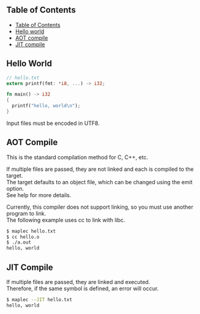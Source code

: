 ## Table of Contents
- [Table of Contents](#table-of-contents)
- [Hello world](#hello-world)
- [AOT compile](#aot-compile)
- [JIT compile](#jit-compile)

## Hello World
```rust
// hello.txt
extern printf(fmt: *i8, ...) -> i32;

fn main() -> i32
{
  printf("hello, world\n");
}
```
Input files must be encoded in UTF8.

## AOT Compile
This is the standard compilation method for C, C++, etc.<br/>

If multiple files are passed, they are not linked and each is compiled to the target.<br/>
The target defaults to an object file, which can be changed using the emit option.<br/>
See help for more details.<br/>

Currently, this compiler does not support linking, so you must use another program to link.<br/>
The following example uses cc to link with libc.
```bash
$ maplec hello.txt
$ cc hello.o
$ ./a.out
hello, world
```

## JIT Compile
If multiple files are passed, they are linked and executed.<br/>
Therefore, if the same symbol is defined, an error will occur.
```bash
$ maplec --JIT hello.txt
hello, world
```
